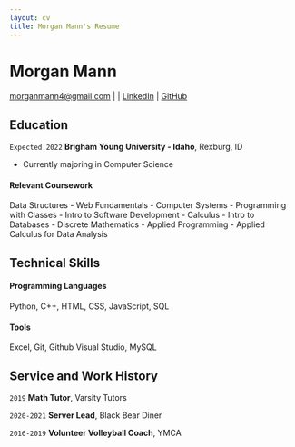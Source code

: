 ```yaml
---
layout: cv
title: Morgan Mann's Resume
---
```

# Morgan Mann


<div id="webaddress">
<a href="morganmann4@gmail.com">morganmann4@gmail.com</a>
| <a href="https://byuidatascience.github.io/development.html"></a>
| <a href="https://www.linkedin.com/in/morgan-mann-86a09019b/">LinkedIn</a>
| <a href="https://github.com/morganmann4">GitHub</a>
</div>

<!-- https://www.monique.tech/the-art-of-markdown -->

## Education

`Expected 2022`
__Brigham Young University - Idaho__, Rexburg, ID

- Currently majoring in Computer Science



#### Relevant Coursework

Data Structures - Web Fundamentals - Computer Systems - Programming with Classes - Intro to Software Development - Calculus - Intro to Databases - Discrete Mathematics - Applied Programming - Applied Calculus for Data Analysis

## Technical Skills 

#### Programming Languages

Python, C++, HTML, CSS, JavaScript, SQL


#### Tools

Excel, Git, Github Visual Studio, MySQL



##  Service and Work History

`2019` **Math Tutor**, Varsity Tutors

`2020-2021` **Server Lead**, Black Bear Diner

`2016-2019` **Volunteer Volleyball Coach**,  YMCA











<!-- ### Footer

Last updated: May 2013 -->


